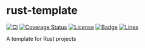 # rust-template

[![CI](https://github.com/KaiserLancelot/rust-template/workflows/CI/badge.svg)](https://github.com/KaiserLancelot/rust-template/actions)
[![Coverage Status](https://coveralls.io/repos/github/KaiserLancelot/rust-template/badge.svg?branch=master)](https://coveralls.io/github/KaiserLancelot/rust-template?branch=master)
[![License](https://img.shields.io/github/license/KaiserLancelot/rust-template)](LICENSE)
[![Badge](https://img.shields.io/badge/link-996.icu-%23FF4D5B.svg?style=flat-square)](https://996.icu/#/en_US)
[![Lines](https://tokei.rs/b1/github/KaiserLancelot/rust-template)](https://github.com/Aaronepower/tokei)

A template for Rust projects
